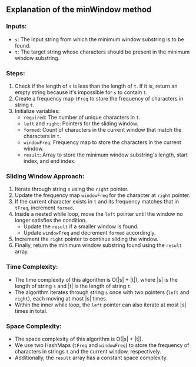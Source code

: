 ## Explanation of the minWindow method

### Inputs:
- `s`: The input string from which the minimum window substring is to be found.
- `t`: The target string whose characters should be present in the minimum window substring.

### Steps:
1. Check if the length of `s` is less than the length of `t`. If it is, return an empty string because it's impossible for `s` to contain `t`.
2. Create a frequency map `tFreq` to store the frequency of characters in string `t`.
3. Initialize variables:
   - `required`: The number of unique characters in `t`.
   - `left` and `right`: Pointers for the sliding window.
   - `formed`: Count of characters in the current window that match the characters in `t`.
   - `windowFreq`: Frequency map to store the characters in the current window.
   - `result`: Array to store the minimum window substring's length, start index, and end index.

### Sliding Window Approach:
1. Iterate through string `s` using the `right` pointer.
2. Update the frequency map `windowFreq` for the character at `right` pointer.
3. If the current character exists in `t` and its frequency matches that in `tFreq`, increment `formed`.
4. Inside a nested while loop, move the `left` pointer until the window no longer satisfies the condition.
   - Update the `result` if a smaller window is found.
   - Update `windowFreq` and decrement `formed` accordingly.
5. Increment the `right` pointer to continue sliding the window.
6. Finally, return the minimum window substring found using the `result` array.

### Time Complexity:
- The time complexity of this algorithm is O(|s| + |t|), where |s| is the length of string `s` and |t| is the length of string `t`. 
- The algorithm iterates through string `s` once with two pointers (`left` and `right`), each moving at most |s| times. 
- Within the inner while loop, the `left` pointer can also iterate at most |s| times in total.

### Space Complexity:
- The space complexity of this algorithm is O(|s| + |t|).
- We use two HashMaps (`tFreq` and `windowFreq`) to store the frequency of characters in strings `t` and the current window, respectively.
- Additionally, the `result` array has a constant space complexity.
